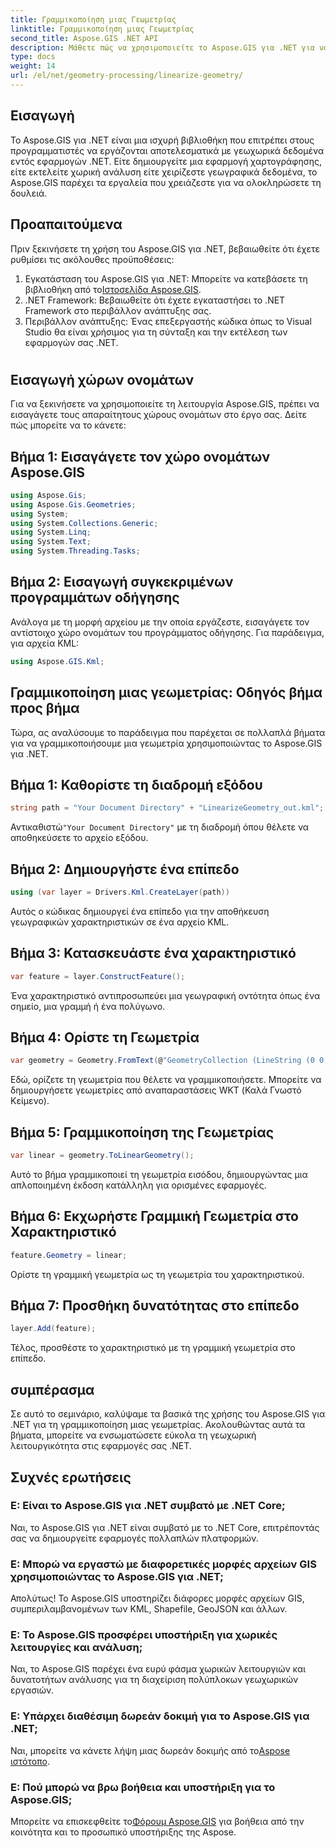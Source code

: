 ```yaml
---
title: Γραμμικοποίηση μιας Γεωμετρίας
linktitle: Γραμμικοποίηση μιας Γεωμετρίας
second_title: Aspose.GIS .NET API
description: Μάθετε πώς να χρησιμοποιείτε το Aspose.GIS για .NET για να εργάζεστε αποτελεσματικά με γεωχωρικά δεδομένα, να εκτελείτε χωρική ανάλυση και να χειρίζεστε γεωγραφικά στοιχεία στις εφαρμογές σας .NET.
type: docs
weight: 14
url: /el/net/geometry-processing/linearize-geometry/
---
```

## Εισαγωγή
Το Aspose.GIS για .NET είναι μια ισχυρή βιβλιοθήκη που επιτρέπει στους προγραμματιστές να εργάζονται αποτελεσματικά με γεωχωρικά δεδομένα εντός εφαρμογών .NET. Είτε δημιουργείτε μια εφαρμογή χαρτογράφησης, είτε εκτελείτε χωρική ανάλυση είτε χειρίζεστε γεωγραφικά δεδομένα, το Aspose.GIS παρέχει τα εργαλεία που χρειάζεστε για να ολοκληρώσετε τη δουλειά.
## Προαπαιτούμενα
Πριν ξεκινήσετε τη χρήση του Aspose.GIS για .NET, βεβαιωθείτε ότι έχετε ρυθμίσει τις ακόλουθες προϋποθέσεις:
1. Εγκατάσταση του Aspose.GIS για .NET: Μπορείτε να κατεβάσετε τη βιβλιοθήκη από το[Ιστοσελίδα Aspose.GIS](https://releases.aspose.com/gis/net/).
2. .NET Framework: Βεβαιωθείτε ότι έχετε εγκαταστήσει το .NET Framework στο περιβάλλον ανάπτυξης σας.
3. Περιβάλλον ανάπτυξης: Ένας επεξεργαστής κώδικα όπως το Visual Studio θα είναι χρήσιμος για τη σύνταξη και την εκτέλεση των εφαρμογών σας .NET.
#
## Εισαγωγή χώρων ονομάτων
Για να ξεκινήσετε να χρησιμοποιείτε τη λειτουργία Aspose.GIS, πρέπει να εισαγάγετε τους απαραίτητους χώρους ονομάτων στο έργο σας. Δείτε πώς μπορείτε να το κάνετε:
## Βήμα 1: Εισαγάγετε τον χώρο ονομάτων Aspose.GIS
```csharp
using Aspose.Gis;
using Aspose.Gis.Geometries;
using System;
using System.Collections.Generic;
using System.Linq;
using System.Text;
using System.Threading.Tasks;
```
## Βήμα 2: Εισαγωγή συγκεκριμένων προγραμμάτων οδήγησης
Ανάλογα με τη μορφή αρχείου με την οποία εργάζεστε, εισαγάγετε τον αντίστοιχο χώρο ονομάτων του προγράμματος οδήγησης. Για παράδειγμα, για αρχεία KML:
```csharp
using Aspose.GIS.Kml;
```
## Γραμμικοποίηση μιας γεωμετρίας: Οδηγός βήμα προς βήμα
Τώρα, ας αναλύσουμε το παράδειγμα που παρέχεται σε πολλαπλά βήματα για να γραμμικοποιήσουμε μια γεωμετρία χρησιμοποιώντας το Aspose.GIS για .NET.
## Βήμα 1: Καθορίστε τη διαδρομή εξόδου
```csharp
string path = "Your Document Directory" + "LinearizeGeometry_out.kml";
```
 Αντικαθιστώ`"Your Document Directory"` με τη διαδρομή όπου θέλετε να αποθηκεύσετε το αρχείο εξόδου.
## Βήμα 2: Δημιουργήστε ένα επίπεδο
```csharp
using (var layer = Drivers.Kml.CreateLayer(path))
```
Αυτός ο κώδικας δημιουργεί ένα επίπεδο για την αποθήκευση γεωγραφικών χαρακτηριστικών σε ένα αρχείο KML.
## Βήμα 3: Κατασκευάστε ένα χαρακτηριστικό
```csharp
var feature = layer.ConstructFeature();
```
Ένα χαρακτηριστικό αντιπροσωπεύει μια γεωγραφική οντότητα όπως ένα σημείο, μια γραμμή ή ένα πολύγωνο.
## Βήμα 4: Ορίστε τη Γεωμετρία
```csharp
var geometry = Geometry.FromText(@"GeometryCollection (LineString (0 0, 1 1, 2 0),CompoundCurve ((4 0, 5 1), CircularString (5 1, 6 2, 7 1)))");
```
Εδώ, ορίζετε τη γεωμετρία που θέλετε να γραμμικοποιήσετε. Μπορείτε να δημιουργήσετε γεωμετρίες από αναπαραστάσεις WKT (Καλά Γνωστό Κείμενο).
## Βήμα 5: Γραμμικοποίηση της Γεωμετρίας
```csharp
var linear = geometry.ToLinearGeometry();
```
Αυτό το βήμα γραμμικοποιεί τη γεωμετρία εισόδου, δημιουργώντας μια απλοποιημένη έκδοση κατάλληλη για ορισμένες εφαρμογές.
## Βήμα 6: Εκχωρήστε Γραμμική Γεωμετρία στο Χαρακτηριστικό
```csharp
feature.Geometry = linear;
```
Ορίστε τη γραμμική γεωμετρία ως τη γεωμετρία του χαρακτηριστικού.
## Βήμα 7: Προσθήκη δυνατότητας στο επίπεδο
```csharp
layer.Add(feature);
```
Τέλος, προσθέστε το χαρακτηριστικό με τη γραμμική γεωμετρία στο επίπεδο.

## συμπέρασμα
Σε αυτό το σεμινάριο, καλύψαμε τα βασικά της χρήσης του Aspose.GIS για .NET για τη γραμμικοποίηση μιας γεωμετρίας. Ακολουθώντας αυτά τα βήματα, μπορείτε να ενσωματώσετε εύκολα τη γεωχωρική λειτουργικότητα στις εφαρμογές σας .NET.
## Συχνές ερωτήσεις
### Ε: Είναι το Aspose.GIS για .NET συμβατό με .NET Core;
Ναι, το Aspose.GIS για .NET είναι συμβατό με το .NET Core, επιτρέποντάς σας να δημιουργείτε εφαρμογές πολλαπλών πλατφορμών.
### Ε: Μπορώ να εργαστώ με διαφορετικές μορφές αρχείων GIS χρησιμοποιώντας το Aspose.GIS για .NET;
Απολύτως! Το Aspose.GIS υποστηρίζει διάφορες μορφές αρχείων GIS, συμπεριλαμβανομένων των KML, Shapefile, GeoJSON και άλλων.
### Ε: Το Aspose.GIS προσφέρει υποστήριξη για χωρικές λειτουργίες και ανάλυση;
Ναι, το Aspose.GIS παρέχει ένα ευρύ φάσμα χωρικών λειτουργιών και δυνατοτήτων ανάλυσης για τη διαχείριση πολύπλοκων γεωχωρικών εργασιών.
### Ε: Υπάρχει διαθέσιμη δωρεάν δοκιμή για το Aspose.GIS για .NET;
 Ναι, μπορείτε να κάνετε λήψη μιας δωρεάν δοκιμής από το[Aspose ιστότοπο](https://releases.aspose.com/).
### Ε: Πού μπορώ να βρω βοήθεια και υποστήριξη για το Aspose.GIS;
 Μπορείτε να επισκεφθείτε το[Φόρουμ Aspose.GIS](https://forum.aspose.com/c/gis/33) για βοήθεια από την κοινότητα και το προσωπικό υποστήριξης της Aspose.
